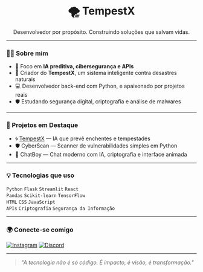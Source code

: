 <h1 align="center">🌪️ TempestX</h1>
<p align="center">Desenvolvedor por propósito. Construindo soluções que salvam vidas.</p>

---

### 👨‍💻 Sobre mim

- 🎯 Foco em **IA preditiva, cibersegurança e APIs**
- 🧠 Criador do **TempestX**, um sistema inteligente contra desastres naturais
- 💻 Desenvolvedor back-end com Python, e apaixonado por projetos reais
- 🛡️ Estudando segurança digital, criptografia e análise de malwares

---

### 🚀 Projetos em Destaque

- 🌀 [TempestX](https://github.com/seu-user/tempestx) — IA que prevê enchentes e tempestades
- 🛡️ CyberScan — Scanner de vulnerabilidades simples em Python
- 🤖 ChatBoy — Chat moderno com IA, criptografia e interface animada

---

### 💡 Tecnologias que uso

`Python` `Flask` `Streamlit` `React`  
`Pandas` `Scikit-learn` `TensorFlow`  
`HTML` `CSS` `JavaScript`  
`APIs` `Criptografia` `Segurança da Informação`

---

### 🌍 Conecte-se comigo

[![Instagram](https://img.shields.io/badge/@chatboy2-%23E4405F.svg?style=for-the-badge&logo=Instagram&logoColor=white)](https://instagram.com/santtlx)
[![Discord](https://img.shields.io/badge/Discord-%237289DA.svg?style=for-the-badge&logo=discord&logoColor=white)](https://discord.com/users/SEU_ID)

---

> *"A tecnologia não é só código. É impacto, é visão, é transformação."*
